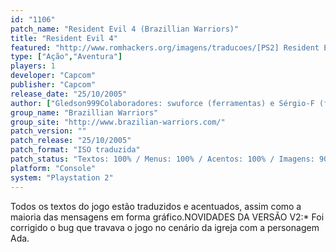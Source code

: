 ```yaml
---
id: "1106"
patch_name: "Resident Evil 4 (Brazillian Warriors)"
title: "Resident Evil 4"
featured: "http://www.romhackers.org/imagens/traducoes/[PS2] Resident Evil 4 - Brazillian Warriors - 1.jpg"
type: ["Ação","Aventura"]
players: 1
developer: "Capcom"
publisher: "Capcom"
release_date: "25/10/2005"
author: ["Gledson999Colaboradores: swuforce (ferramentas) e Sérgio-F (ferramentas)"]
group_name: "Brazillian Warriors"
group_site: "http://www.brazilian-warriors.com/"
patch_version: ""
patch_release: "25/10/2005"
patch_format: "ISO traduzida"
patch_status: "Textos: 100% / Menus: 100% / Acentos: 100% / Imagens: 90%"
platform: "Console"
system: "Playstation 2"
---
```


Todos os textos do jogo estão traduzidos e acentuados, assim como a maioria das mensagens em forma gráfico.NOVIDADES DA VERSÃO V2:* Foi corrigido o bug que travava o jogo no cenário da igreja com a personagem Ada.
